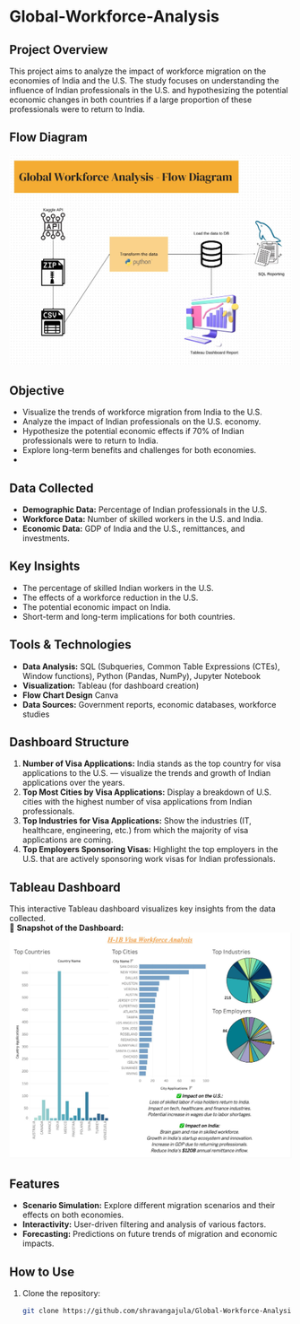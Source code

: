 # Global-Workforce-Analysis

## Project Overview
This project aims to analyze the impact of workforce migration on the economies of India and the U.S. The study focuses on understanding the influence of Indian professionals in the U.S. and hypothesizing the potential economic changes in both countries if a large proportion of these professionals were to return to India.

## Flow Diagram
![Flow Diagram](https://github.com/shravangajula/Global-Workforce-Analysis/blob/main/Flow%20Diagram.jpeg)

## Objective
- Visualize the trends of workforce migration from India to the U.S.
- Analyze the impact of Indian professionals on the U.S. economy.
- Hypothesize the potential economic effects if 70% of Indian professionals were to return to India.
- Explore long-term benefits and challenges for both economies.
- 
## Data Collected
- **Demographic Data:** Percentage of Indian professionals in the U.S.
- **Workforce Data:** Number of skilled workers in the U.S. and India.
- **Economic Data:** GDP of India and the U.S., remittances, and investments.

## Key Insights
- The percentage of skilled Indian workers in the U.S.
- The effects of a workforce reduction in the U.S.
- The potential economic impact on India.
- Short-term and long-term implications for both countries.

## Tools & Technologies
- **Data Analysis:** SQL (Subqueries, Common Table Expressions (CTEs), Window functions), Python (Pandas, NumPy), Jupyter Notebook
- **Visualization:** Tableau (for dashboard creation)
- **Flow Chart Design** Canva
- **Data Sources:** Government reports, economic databases, workforce studies

## Dashboard Structure
1. **Number of Visa Applications:** India stands as the top country for visa applications to the U.S. — visualize the trends and growth of Indian applications over the years.
2. **Top Most Cities by Visa Applications:** Display a breakdown of U.S. cities with the highest number of visa applications from Indian professionals.
3. **Top Industries for Visa Applications:** Show the industries (IT, healthcare, engineering, etc.) from which the majority of visa applications are coming.
4. **Top Employers Sponsoring Visas:** Highlight the top employers in the U.S. that are actively sponsoring work visas for Indian professionals.

## Tableau Dashboard
This interactive Tableau dashboard visualizes key insights from the data collected.  
📌 **Snapshot of the Dashboard:**  
![Tableau Dashboard](https://github.com/shravangajula/Global-Workforce-Analysis/blob/main/Visualizations/Tableau_Dashboard.jpeg)

## Features
- **Scenario Simulation:** Explore different migration scenarios and their effects on both economies.
- **Interactivity:** User-driven filtering and analysis of various factors.
- **Forecasting:** Predictions on future trends of migration and economic impacts.

## How to Use
1. Clone the repository:
   ```bash
   git clone https://github.com/shravangajula/Global-Workforce-Analysis.git
